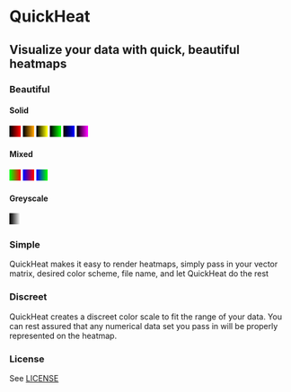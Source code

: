 # QuickHeat

## Visualize your data with quick, beautiful heatmaps

### Beautiful

#### Solid

![Missing: Image of red 10x10 gradient](img/10px/red_10.svg)
![Missing: Image of orange 10x10 gradient](img/10px/orange_10.svg)
![Missing: Image of yellow 10x10 gradient](img/10px/yellow_10.svg)
![Missing: Image of green 10x10 gradient](img/10px/green_10.svg)
![Missing: Image of blue 10x10 gradient](img/10px/blue_10.svg)
![Missing: Image of purple 10x10 gradient](img/10px/purple_10.svg)

#### Mixed

![Missing: Image of heat 10x10 gradient](img/10px/heat_10.svg)
![Missing: Image of grape 10x10 gradient](img/10px/grape_10.svg)
![Missing: Image of plasma 10x10 gradient](img/10px/plasma_10.svg)

#### Greyscale

![Missing: Image of greyscale 10x10 gradient](img/10px/greyscale_10.svg)

### Simple

QuickHeat makes it easy to render heatmaps, simply pass in your vector matrix, desired color scheme, file name, and let QuickHeat do the rest

### Discreet

QuickHeat creates a discreet color scale to fit the range of your data. You can rest assured that any numerical data set you pass in will be properly represented on the heatmap.

### License

See [LICENSE](LICENSE.md)

